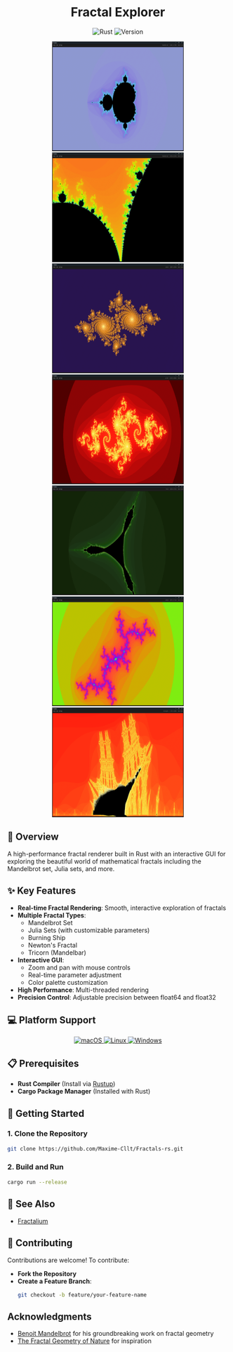 <div align="center">
    <h1>Fractal Explorer</h1>
</div>

<div align="center">
    <img src="https://img.shields.io/badge/Rust-dea584?style=for-the-badge&logo=rust&logoColor=white" alt="Rust" />
    <img src="https://img.shields.io/badge/Version-1.0.0-informational?style=for-the-badge" alt="Version" />
</div>


<p align="center">
  <img width="300px" height="250px" src="assets/mandelbrot.png" alt="Fractal" />
  <img width="300px" height="250px" src="assets/mandelbrot-psy.png" alt="Fractal" />
  <img width="300px" height="250px" src="assets/julia.png" alt="Fractal" />
  <img width="300px" height="250px" src="assets/spiral.png" alt="Fractal" />
  <img width="300px" height="250px" src="assets/tricorn.png" alt="Fractal" />
  <img width="300px" height="250px" src="assets/dendrite.png" alt="Fractal" />
  <img width="300px" height="250px" src="assets/bs.png" alt="Fractal" />
</p>

## 📖 Overview

A high-performance fractal renderer built in Rust with an interactive GUI for exploring the beautiful world of
mathematical fractals including the Mandelbrot set, Julia sets, and more.

## ✨ Key Features

- **Real-time Fractal Rendering**: Smooth, interactive exploration of fractals
- **Multiple Fractal Types**:
    - Mandelbrot Set
    - Julia Sets (with customizable parameters)
    - Burning Ship
    - Newton's Fractal
    - Tricorn (Mandelbar)
- **Interactive GUI**:
    - Zoom and pan with mouse controls
    - Real-time parameter adjustment
    - Color palette customization
- **High Performance**: Multi-threaded rendering
- **Precision Control**: Adjustable precision between float64 and float32

## 💻 Platform Support

<div align="center">
  <a href="#macos">
    <img src="https://img.shields.io/badge/macOS-000000?style=for-the-badge&logo=apple&logoColor=white&labelColor=gray" alt="macOS" />
  </a>
  <a href="#linux">
    <img src="https://img.shields.io/badge/Linux-FCC624?style=for-the-badge&logo=linux&logoColor=black&labelColor=gray" alt="Linux" />
  </a>
  <a href="#windows">  
    <img src="https://img.shields.io/badge/Windows-0078D4?style=for-the-badge&logo=windows&logoColor=white&labelColor=gray" alt="Windows" />
  </a>
</div>

## 📋 Prerequisites

- **Rust Compiler** (Install via [Rustup](https://rustup.rs/))
- **Cargo Package Manager** (Installed with Rust)

## 🚀 Getting Started

### 1. Clone the Repository

```bash
git clone https://github.com/Maxime-Cllt/Fractals-rs.git
```

### 2. Build and Run

```bash
cargo run --release
```

## 🔗 See Also

- [Fractalium](https://github.com/Maxime-Cllt/Fractalium)

## 🤝 Contributing

Contributions are welcome! To contribute:

- **Fork the Repository**
- **Create a Feature Branch**:
  ```bash
  git checkout -b feature/your-feature-name
    ```

## Acknowledgments

- [Benoit Mandelbrot](https://en.wikipedia.org/wiki/Benoit_Mandelbrot) for his groundbreaking work on fractal geometry
- [The Fractal Geometry of Nature](https://en.wikipedia.org/wiki/The_Fractal_Geometry_of_Nature) for inspiration